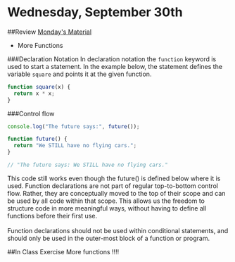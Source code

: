 # Wednesday, September 30th

##Review
[Monday's Material](https://github.com/calebatwood/Week3_Monday)
<br>
- More Functions

###Declaration Notation
In declaration notation the `function` keyword is used to start a statement. In the example
below, the statement defines the variable `square` and points it at the given function.
```javascript
function square(x) {
  return x * x;
}
```
###Control flow

```javascript
console.log("The future says:", future());

function future() {
  return "We STILL have no flying cars.";
}

// "The future says: We STILL have no flying cars."
```
This code still works even though the future() is defined below where it is used. Function declarations are not part of regular top-to-bottom control flow. Rather, they are conceptually moved to the top of their scope and can be used by all code within that scope.
This allows us the freedom to structure code in more meaningful ways, without having to define all functions before their first use.
<br>
<br>
Function declarations should not be used within conditional statements, and should only be used in the outer-most block of a function or program.

##In Class Exercise
More functions !!!!
